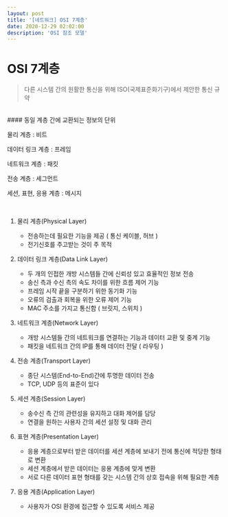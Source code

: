 ```yaml
---
layout: post
title: '[네트워크] OSI 7계층'
date: 2020-12-29 02:02:00
description: 'OSI 참조 모델'
---
```


# OSI 7계층

<blockquote>
다른 시스템 간의 원활한 통신을 위해 ISO(국제표준화기구)에서 제안한 통신 규약
</blockquote>

<br>
#### 동일 계층 간에 교환되는 정보의 단위
 
물리 계층 : 비트

데이터 링크 계층 : 프레임

네트워크 계층 : 패킷

전송 계층 : 세그먼트

세션, 표현, 응용 계층 : 메시지

<br>

1. 물리 계층(Physical Layer)

   - 전송하는데 필요한 기능을 제공 ( 통신 케이블, 허브 )
   - 전기신호를 주고받는 것이 주 목적
     <br/>

2. 데이터 링크 계층(Data Link Layer)

   - 두 개의 인접한 개방 시스템들 간에 신뢰성 있고 효율적인 정보 전송
   - 송신 측과 수신 측의 속도 차이를 위한 흐름 제어 기능
   - 프레임 시작 끝을 구분하기 위한 동기화 기능
   - 오류의 검출과 회복을 위한 오류 제어 기능
   - MAC 주소를 가지고 통신함 ( 브릿지, 스위치 )
     <br/>

3. 네트워크 계층(Network Layer)

   - 개방 시스템들 간의 네트워크를 연결하는 기능과 데이터 교환 및 중계 기능
   - 패킷을 네트워크 간의 IP를 통해 데이터 전달 ( 라우팅 )
     <br/>

4. 전송 계층(Transport Layer)

   - 종단 시스템(End-to-End)간에 투명한 데이터 전송
   - TCP, UDP 등의 표준이 있다
     <br/>

5. 세션 계층(Session Layer)

   - 송수신 측 간의 관련성을 유지하고 대화 제어를 담당
   - 연결을 원하는 사용자 간의 세션 설정 및 대화 관리
     <br/>

6. 표현 계층(Presentation Layer)

   - 응용 계층으로부터 받은 데이터를 세션 계층에 보내기 전에 통신에 적당한 형태로 변환
   - 세션 계층에서 받은 데이터는 응용 계층에 맞게 변환
   - 서로 다른 데이터 표현 형태를 갖는 시스템 간의 상호 접속을 위해 필요한 계층
     <br/>

7. 응용 계층(Application Layer)
   - 사용자가 OSI 환경에 접근할 수 있도록 서비스 제공

<!-- Jean shorts raw denim Vice normcore, art party High Life PBR skateboard stumptown vinyl kitsch. Four loko meh 8-bit, tousled banh mi tilde forage Schlitz dreamcatcher twee 3 wolf moon. Chambray asymmetrical paleo salvia, sartorial umami four loko master cleanse drinking vinegar brunch. <a href="https://www.pinterest.com" target="blank">Pinterest</a> DIY authentic Schlitz, hoodie Intelligentsia butcher trust fund brunch shabby chic Kickstarter forage flexitarian. Direct trade <a href="https://en.wikipedia.org/wiki/Cold-pressed_juice" target="blank">cold-pressed</a> meggings stumptown plaid, pop-up taxidermy. Hoodie XOXO fingerstache scenester Echo Park. Plaid ugh Wes Anderson, freegan pug selvage fanny pack leggings pickled food truck DIY irony Banksy.

#### Hipster list

<ul>
	<li>brunch</li>
	<li>fixie</li>
	<li>raybans</li>
	<li>messenger bag</li>
</ul>

Hoodie Thundercats retro, tote bag 8-bit Godard craft beer gastropub. Truffaut Tumblr taxidermy, raw denim Kickstarter sartorial dreamcatcher. Quinoa chambray slow-carb salvia readymade, bicycle rights 90's yr typewriter selfies letterpress cardigan vegan.

<hr>
<br/>
Pug heirloom High Life vinyl swag, single-origin coffee four dollar toast taxidermy reprehenderit fap distillery master cleanse locavore. Est anim sapiente leggings Brooklyn ea. Thundercats locavore excepteur veniam eiusmod. Raw denim Truffaut Schlitz, migas sapiente Portland VHS twee Bushwick Marfa typewriter retro id keytar.

<blockquote>
	We do not grow absolutely, chronologically. We grow sometimes in one dimension, and not in another, unevenly. We grow partially. We are relative. We are mature in one realm, childish in another.
	—Anais Nin
</blockquote>

Fap aliqua qui, scenester pug Echo Park polaroid irony shabby chic ex cardigan church-key Odd Future accusamus. Blog stumptown sartorial squid, gastropub duis aesthetic Truffaut vero. Pinterest tilde twee, odio mumblecore jean shorts lumbersexual. -->
